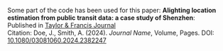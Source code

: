 Some part of the code has been used for this paper: **Alighting location estimation from public transit data: a case study of Shenzhen**:  
   Published in [Taylor & Francis Journal](https://www.tandfonline.com/doi/full/10.1080/03081060.2024.2382247)  
   Citation: Doe, J., Smith, A. (2024). *Journal Name*, Volume, Pages. DOI: [10.1080/03081060.2024.2382247](https://doi.org/10.1080/03081060.2024.2382247)
